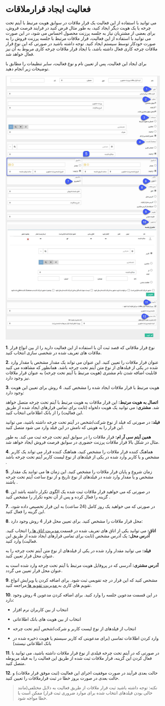 #  فعالیت ایجاد قرارملاقات 

می توانید با استفاده از این فعالیت یک قرار ملاقات در سوابق هویت مرتبط با آیتم تحت چرخه یا یک هویت دیگر ایجاد کنید، به طور مثال فرض کنید در فرایند فرصت فروش، برای بعضی از مشتریان نیاز به جلسه پرزنت محصول احساس می شود، در این صورت می توانید با استفاده از این فعالیت، قرار ملاقات مرتبط با جلسه پرزنت فروش را به صورت خودکار توسط سیستم ایجاد کنید. توجه داشته باشید در صورتی که این نوع قرار ملاقات چرخه کاری فعال داشته باشد، با ایجاد قرار ملاقات چرخه کاری مربوط به آن نیز فعال خواهد شد.

  برای ایجاد این فعالیت، پس از تعیین نام و نوع فعالیت، سایر تنظیمات را مطابق با توضیحات زیر انجام دهید.
  
  ![](SetMeeting.png)
  
**1**. نوع قرار ملاقاتی که قصد ثبت آن با استفاده از این فعالیت دارید را از بین انواع قرار ملاقات های تعریف شده در شخصی سازی انتخاب کنید.

**2**. عنوان قرار ملاقات را تعیین کنید. این عنوان می تواند یک مقدار مشخص یا مقدار وارد شده در یکی از فیلدهای از نوع متن آیتم تحت چرخه باشد. همانطور که مشاهده می کنید قابلیت اضافه شدن نام مشتری (هویت مرتبط با آیتم تحت چرخه) به عنوان قرار ملاقات نیز وجود دارد.

**3**. هویت مرتبط با قرار ملاقات ایجاد شده را مشخص کنید. 4 روش برای تعیین این هویت وجود دارد:

**اتصال به هویت مرتبط:** این قرار ملاقات به هویت مرتبط با آیتم تحت چرخه متصل خواهد شد.
**مشتری:** می توانید یک هویت دلخواه (ثابت برای تمامی قرارهای ایجاد شده از طریق این فعالیت) را از بانک اطلاعاتی انتخاب کنید.

**فیلد:** در صورتی که فیلد از نوع شرکت/شخص در آیتم تحت چرخه داشته باشید، می توانید این قرار را به هویتی که نامش در این فیلد وارد می شود متصل کنید.

**همین آیتم سی آر ام:** قرار ملاقات را در سوابق آیتم تحت چرخه ثبت می کند. به طور مثال در شکل بالا قرار ملاقات پرزنت حضوری در سوابق فرصت فروش ایجاد خواهد شد.

**4**. هماهنگ کننده قرار ملاقات را مشخص کنید، هماهنگ کننده قرار می تواند یک کاربر مشخص و یا کاربر وارد شده در یکی از فیلدهای از نوع لیست کاربر آیتم تحت چرخه باشد .

**5**. زمان شروع و پایان قرار ملاقات را مشخص کنید. این زمان ها می توانند یک مقدار مشخص و یا مقدار وارد شده در فیلدهای از نوع تاریخ و از نوع ساعت آیتم تحت چرخه باشند .

**6**. در صورتی که می خواهید قرار ملاقات ثبت شده یک الگوی تکرار داشته باشد این گزینه را فعال کرده و پس از آن نحوه تکرار را مشخص کنید .

**7**. در صورتی که می خواهید یک روز کامل (24 ساعت) به این قرار تخصیص داده شود، این گزینه را فعال کنید.

**8**. محل قرار ملاقات را مشخص کنید. برای تعیین محل قرار 4 روش وجود دارد:

**اتاق:** می توانید یکی از اتاق های تعریف شده در قسمت[ مدیریت اتاق ها ](https://github.com/1stco/PayamGostarDocs/blob/master/Help/Basic-Information/Room-management/Room-management.md)را انتخاب کنید.
**آدرس محل:** یک آدرس مشخص (ثابت برای تمامی قرارهای ایجاد شده از طریق این فعالیت) وارد کنید.

**فیلد:** می توانید مقدار وارد شده در یکی از فیلدهای از نوع متن آیتم تحت چرخه را به عنوان محل قرار تعیین کنید.

**آدرس مشتری:** آدرسی که در پروفایل هویت مرتبط با آیتم تحت چرخه وارد شده است به عنوان محل قرار تعیین می گردد.

**9**. مشخص کنید که این قرار در چه تقویمی ثبت شود. برای اضافه کردن یا ویرایش انواع تقویم های کاری به[ مدیریت تقویم ها ](https://github.com/1stco/PayamGostarDocs/blob/master/Help/Basic-Information/Calendar-management/Calendar-management.md)مراجعه کنید.

**10**. در این قسمت مدعوین جلسه را وارد کنید. برای اضافه کردن مدعوین 4 روش وجود دارد:

- انتخاب از بین کاربران نرم افزار

- انتخاب از بین هویت های بانک اطلاعاتی

- انتخاب از فیلدهای از نوع لیست کاربر و شرکت/شخص آیتم تحت چرخه

- وارد کردن اطلاعات تماسی (برای مدعوینی که کاربر سیستم یا هویت ذخیره شده در بانک اطلاعاتی نیستند)

**11**. در صورتی که در آیتم تحت چرخه فیلدی از نوع قرار ملاقات داشته باشید، می توانید با فعال کردن این گزینه، قرار ملاقات ثبت شده از طریق این فعالیت را به فیلد مربوطه متصل کنید.

**12**. حالت بعدی فرآیند در صورت موفقیت اجرای این فعالیت (ثبت موفق قرار ملاقات) و حالت بعدی در صورت بروز خطا در ثبت قرارملاقات را تعیین کنید.

> نکته: توجه داشته باشید ثبت قرار ملاقات از طریق فعالیت به دلایل مختلفی(مانند خالی بودن فیلدهای انتخاب شده برای موارد ضروری ثبت قرار) ممکن است با خطا مواجه شود.








